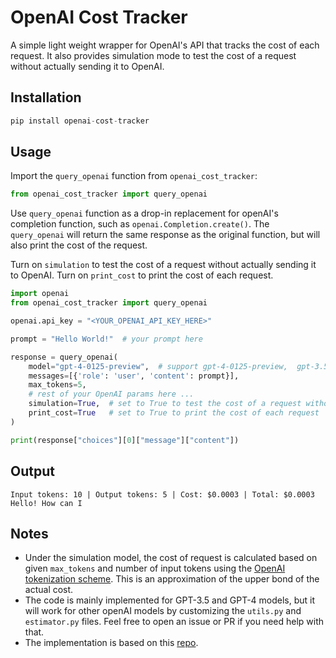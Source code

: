 # OpenAI Cost Tracker
A simple light weight wrapper for OpenAI's API that tracks the cost of each request. It also provides simulation mode to test the cost of a request without actually sending it to OpenAI. 


## Installation
```python
pip install openai-cost-tracker
```


## Usage
Import the ```query_openai``` function from ```openai_cost_tracker```:
    
```python
from openai_cost_tracker import query_openai
```


Use ```query_openai``` function as a drop-in replacement for openAI's completion function, such as ```openai.Completion.create()```. The ```query_openai``` will return the same response as the original function, but will also print the cost of the request. 

Turn on ```simulation``` to test the cost of a request without actually sending it to OpenAI. Turn on ```print_cost``` to print the cost of each request.

```python
import openai 
from openai_cost_tracker import query_openai

openai.api_key = "<YOUR_OPENAI_API_KEY_HERE>"

prompt = "Hello World!"  # your prompt here

response = query_openai(
    model="gpt-4-0125-preview",  # support gpt-4-0125-preview,  gpt-3.5-turbo-1106,  gpt-4
    messages=[{'role': 'user', 'content': prompt}],            
    max_tokens=5,
    # rest of your OpenAI params here ...
    simulation=True,  # set to True to test the cost of a request without actually sending it to OpenAI 
    print_cost=True   # set to True to print the cost of each request
)     

print(response["choices"][0]["message"]["content"])
```


## Output
```
Input tokens: 10 | Output tokens: 5 | Cost: $0.0003 | Total: $0.0003
Hello! How can I
```


## Notes
- Under the simulation model, the cost of request is calculated based on given `max_tokens` and number of input tokens using the [OpenAI tokenization scheme](https://github.com/openai/tiktoken). This is an approximation of the upper bond of the actual cost.
- The code is mainly implemented for GPT-3.5 and GPT-4 models, but it will work for other openAI models by customizing the `utils.py` and `estimator.py` files. Feel free to open an issue or PR if you need help with that.
- The implementation is based on this [repo](https://github.com/michaelachmann/gpt-cost-estimator).